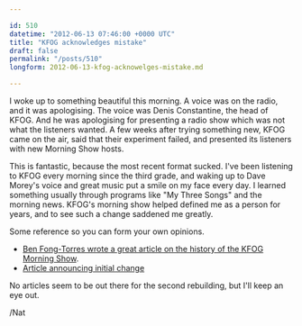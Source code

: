 ```yaml
---

id: 510
datetime: "2012-06-13 07:46:00 +0000 UTC"
title: "KFOG acknowledges mistake"
draft: false
permalink: "/posts/510"
longform: 2012-06-13-kfog-acknowelges-mistake.md

---
```


I woke up to something beautiful this morning. A voice was on the radio, and it was apologising. The voice was Denis Constantine, the head of KFOG. And he was apologising for presenting a radio show which was not what the listeners wanted. A few weeks after trying something new, KFOG came on the air, said that their experiment failed, and presented its listeners with new Morning Show hosts.

This is fantastic, because the most recent format sucked. I've been listening to KFOG every morning since the third grade, and waking up to Dave Morey's voice and great music put a smile on my face every day. I learned something usually through programs like "My Three Songs" and the morning news. KFOG's morning show helped defined me as a person for years, and to see such a change saddened me greatly.

Some reference so you can form your own opinions.

 * [Ben Fong-Torres wrote a great article on the history of the KFOG Morning Show](http://www.sfgate.com/cgi-bin/article.cgi?f=/c/a/2012/06/10/PKIF1OPLI0.DTL&ao=all).
 * [Article announcing initial change](http://www.allaccess.com/net-news/archive/story/105995/kfog-announces-new-morning-show)

No articles seem to be out there for the second rebuilding, but I'll keep an eye out.

/Nat

